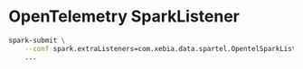 # OpenTelemetry SparkListener

```bash
spark-submit \
    --conf spark.extraListeners=com.xebia.data.spartel.OpentelSparkListener \
    ...
```
